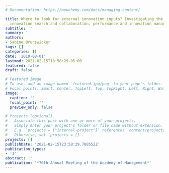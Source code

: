 ```yaml
---
# Documentation: https://wowchemy.com/docs/managing-content/

title: Where to look for external innovation inputs? Investigating the interplay of
  innovation search and collaboration, performance and innovation management practices
subtitle: ''
summary: ''
authors:
- Sabine Brunswicker
tags: []
categories: []
date: '2010-08-01'
lastmod: 2021-02-15T18:58:29-05:00
featured: false
draft: false

# Featured image
# To use, add an image named `featured.jpg/png` to your page's folder.
# Focal points: Smart, Center, TopLeft, Top, TopRight, Left, Right, BottomLeft, Bottom, BottomRight.
image:
  caption: ''
  focal_point: ''
  preview_only: false

# Projects (optional).
#   Associate this post with one or more of your projects.
#   Simply enter your project's folder or file name without extension.
#   E.g. `projects = ["internal-project"]` references `content/project/deep-learning/index.md`.
#   Otherwise, set `projects = []`.
projects: []
publishDate: '2021-02-15T23:58:29.788552Z'
publication_types:
- '1'
abstract: ''
publication: '*70th Annual Meeting of the Academy of Management*'
---
```

